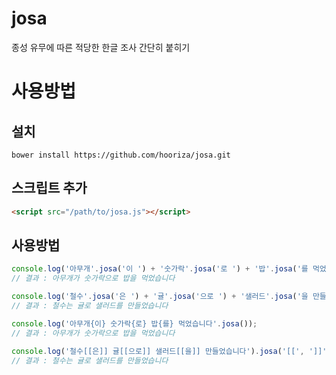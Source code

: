 # josa
종성 유무에 따른 적당한 한글 조사 간단히 붙히기

# 사용방법

## 설치
```
bower install https://github.com/hooriza/josa.git
```

## 스크립트 추가
```html
<script src="/path/to/josa.js"></script>
```

## 사용방법
```js
console.log('아무개'.josa('이 ') + '숫가락'.josa('로 ') + '밥'.josa('를 먹었습니다'));
// 결과 : 아무개가 숫가락으로 밥을 먹었습니다

console.log('철수'.josa('은 ') + '귤'.josa('으로 ') + '샐러드'.josa('을 만들었습니다'));
// 결과 : 철수는 귤로 샐러드를 만들었습니다

console.log('아무개{이} 숫가락{로} 밥{를} 먹었습니다'.josa());
// 결과 : 아무개가 숫가락으로 밥을 먹었습니다

console.log('철수[[은]] 귤[[으로]] 샐러드[[을]] 만들었습니다').josa('[[', ']]'));
// 결과 : 철수는 귤로 샐러드를 만들었습니다
```

